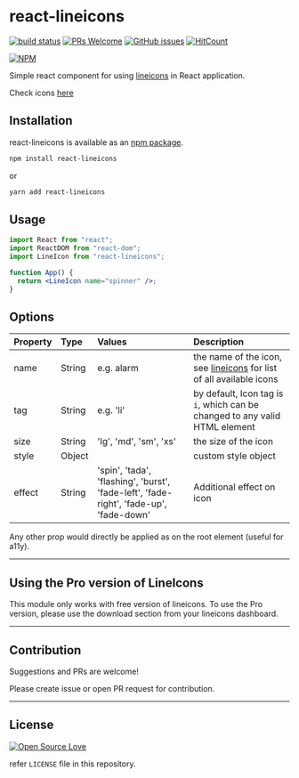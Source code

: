 # react-lineicons

[![build status](https://api.travis-ci.org/anubhavsrivastava/react-lineicons.svg?branch=master)](https://travis-ci.org/anubhavsrivastava/react-lineicons/)
[![PRs Welcome](https://img.shields.io/badge/PRs-welcome-brightgreen.svg?style=flat-square)](http://makeapullrequest.com)
[![GitHub issues](https://img.shields.io/github/issues/anubhavsrivastava/react-lineicons.svg?style=flat-square)](https://github.com/anubhavsrivastava/react-lineicons/issues)
[![HitCount](http://hits.dwyl.io/anubhavsrivastava/react-lineicons.svg)](http://hits.dwyl.io/anubhavsrivastava/react-lineicons)

[![NPM](https://nodei.co/npm/react-lineicons.png?downloads=true&stars=true)](https://www.npmjs.com/package/react-lineicons)

Simple react component for using [lineicons](https://v2.lineicons.com/) in React application.

Check icons [here](https://lineicons.com/icons/)

## Installation

react-lineicons is available as an [npm package](https://www.npmjs.com/package/react-lineicons).

```sh
npm install react-lineicons
```

or

```sh
yarn add react-lineicons
```

## Usage

```jsx
import React from "react";
import ReactDOM from "react-dom";
import LineIcon from "react-lineicons";

function App() {
  return <LineIcon name="spinner" />;
}
```

## Options

| Property | Type   | Values                                                                                 | Description                                                                                            |
| :------- | :----- | :------------------------------------------------------------------------------------- | :----------------------------------------------------------------------------------------------------- |
| name     | String | e.g. alarm                                                                             | the name of the icon, see [lineicons](https://v2.lineicons.com/icons/) for list of all available icons |
| tag      | String | e.g. 'li'                                                                              | by default, Icon tag is `i`, which can be changed to any valid HTML element                            |
| size     | String | 'lg', 'md', 'sm', 'xs'                                                                 | the size of the icon                                                                                   |
| style    | Object |                                                                                        | custom style object                                                                                    |
| effect   | String | 'spin', 'tada', 'flashing', 'burst', 'fade-left', 'fade-right', 'fade-up', 'fade-down' | Additional effect on icon                                                                              |

Any other prop would directly be applied as on the root element (useful for a11y).

---

## Using the Pro version of LineIcons

This module only works with free version of lineicons. To use the Pro version, please use the download section from your lineicons dashboard.

---

## Contribution

Suggestions and PRs are welcome!

Please create issue or open PR request for contribution.

---

## License

[![Open Source Love](https://badges.frapsoft.com/os/mit/mit.svg?v=102)](LICENSE)

refer `LICENSE` file in this repository.
